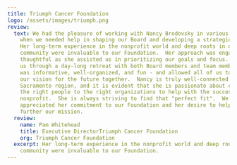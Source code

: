 ```yaml
---
title: Triumph Cancer Foundation
logo: /assets/images/triumph.png
review:
  text: We had the pleasure of working with Nancy Brodovsky in various capacities
    when we needed help in shaping our Board and developing a strategic plan. 
    Her long-term experience in the nonprofit world and deep roots in our
    community were invaluable to our Foundation.  Her approach was engaging and
    thoughtful as she assisted us in prioritizing our goals and focus. She lead
    us through a day-long retreat with both Board members and team members that
    was informative, well-organized, and fun - and allowed all of us to craft
    our vision for the future together.  Nancy is truly well-connected in the
    Sacramento region, and it is evident that she is passionate about connecting
    the right people to the right organizations to help with the success of a
    nonprofit.  She is always striving to find that "perfect fit".  We truly
    appreciated her commitment to our Foundation and her desire to help us
    further our mission.
  review:
    name: Pam Whitehead
    title: Executive DirectorTriumph Cancer Foundation
    org: Triumph Cancer Foundation
  excerpt: Her long-term experience in the nonprofit world and deep roots in our
    community were invaluable to our Foundation.
---
```

